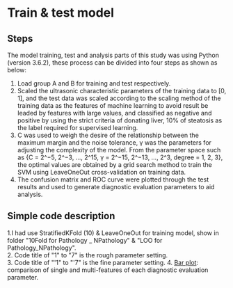 # Train & test model

## Steps
The model training, test and analysis parts of this study was using Python (version 3.6.2), these process can be divided into four steps as shown as below:
1. Load group A and B for training and test respectively.  
2. Scaled the ultrasonic characteristic parameters of the training data to [0, 1], and the test data was scaled according to the scaling method of the training data as the features of machine learning to avoid result be leaded by features with large values, and classified as negative and positive by using the strict criteria of donating liver, 10% of steatosis as the label required for supervised learning.  
3. C was used to weigh the desire of the relationship between the maximum margin and the noise tolerance, γ was the parameters for adjusting the complexity of the model. From the parameter space such as {C = 2^−5, 2^−3, …, 2^15, γ = 2^−15, 2^−13, …, 2^3, degree = 1, 2, 3}, the optimal values are obtained by a grid search method to train the SVM using LeaveOneOut cross-validation on training data.  
4. The confusion matrix and ROC curve were plotted through the test results and used to generate diagnostic evaluation parameters to aid analysis.

## Simple code description 
1.I had use StratifiedKFold (10) & LeaveOneOut for training model, show in folder "10Fold for Pathology _ NPathology" & "LOO for Pathology_NPathology".  
2. Code title of "1" to "7" is the rough parameter setting.  
3. Code title of "'1" to "'7" is the fine parameter setting.
4. [Bar plot](https://github.com/Lance0218/Fatty-liver-classifier/blob/master/SVM/LOO%20for%20Pathology_NPathology/Bar%20plot.ipynb): comparison of single and multi-features of each diagnostic evaluation parameter.  

